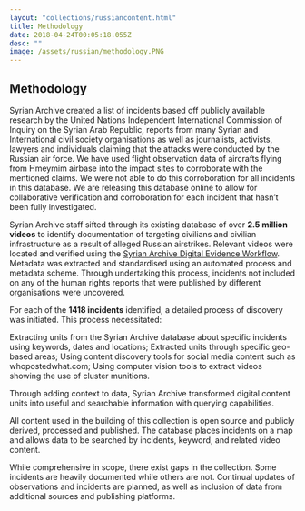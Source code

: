 ```yaml
---
layout: "collections/russiancontent.html"
title: Methodology
date: 2018-04-24T00:05:18.055Z
desc: ""
image: /assets/russian/methodology.PNG
---
```


## Methodology

Syrian Archive created a list of incidents based off publicly available research by the United Nations Independent International Commission of Inquiry on the Syrian Arab Republic, reports from many Syrian and International civil society organisations as well as journalists, activists, lawyers and individuals claiming that the attacks were conducted by the Russian air force. We have used flight observation data of aircrafts flying from Hmeymim airbase into the impact sites to corroborate with the mentioned claims. We were not able to do this corroboration for all incidents in this database. We are releasing this database online to allow for collaborative verification and corroboration for each incident that hasn’t been fully investigated.

Syrian Archive staff sifted through its existing database of over **2.5 million videos** to identify documentation of targeting civilians and civilian infrastructure as a result of alleged Russian airstrikes. Relevant videos were located and verified using the [Syrian Archive Digital Evidence Workflow](https://syrianarchive.org/en/tools_methods). Metadata was extracted and standardised using an automated process and metadata scheme. Through undertaking this process, incidents not included on any of the human rights reports that were published by different organisations were uncovered.

For each of the **1418 incidents** identified, a detailed process of discovery was initiated. This process necessitated:

Extracting units from the Syrian Archive database about specific incidents using keywords, dates and locations;
Extracted units through specific geo-based areas;
Using content discovery tools for social media content such as whopostedwhat.com;
Using computer vision tools to extract videos showing the use of cluster munitions.

Through adding context to data, Syrian Archive transformed digital content units into useful and searchable information with querying capabilities.

All content used in the building of this collection is open source and publicly derived, processed and published. The database places incidents on a map and allows data to be searched by incidents, keyword, and related video content.

While comprehensive in scope, there exist gaps in the collection. Some incidents are heavily documented while others are not. Continual updates of observations and incidents are planned, as well as inclusion of data from additional sources and publishing platforms.
